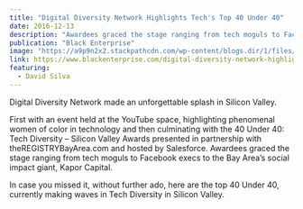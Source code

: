 ```yaml
---
title: "Digital Diversity Network Highlights Tech's Top 40 Under 40"
date: 2016-12-13
description: "Awardees graced the stage ranging from tech moguls to Facebook execs to the Bay Area’s social impact giant, Kapor Capital."
publication: "Black Enterprise"
image: "https://a9p9n2x2.stackpathcdn.com/wp-content/blogs.dir/1/files/2016/12/IMG_20161208_204646.jpg"
link: https://www.blackenterprise.com/digital-diversity-network-highlights-techs-top-40-under-40/
featuring:
  - David Silva
---
```


Digital Diversity Network made an unforgettable splash in Silicon Valley.

First with an event held at the YouTube space, highlighting phenomenal women of color in technology and then culminating with the 40 Under 40: Tech Diversity – Silicon Valley Awards presented in partnership with theREGISTRYBayArea.com and hosted by Salesforce. Awardees graced the stage ranging from
tech moguls to Facebook execs to the Bay Area’s social impact giant, Kapor Capital.

In case you missed it, without further ado, here are the top 40 Under 40, currently making waves in Tech Diversity in Silicon Valley.
